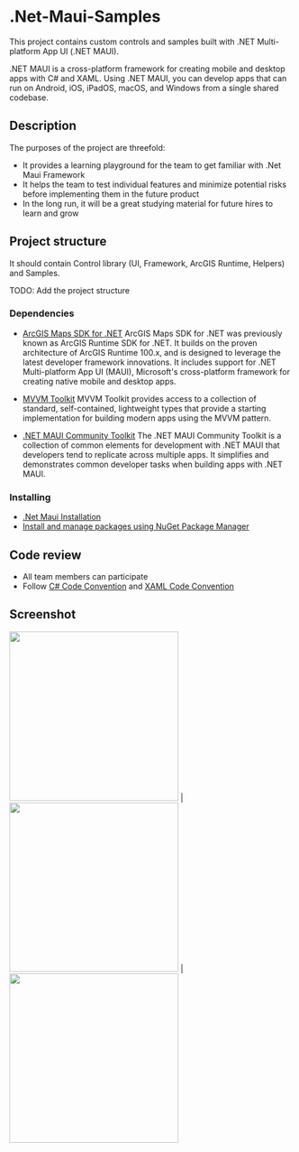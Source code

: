 # .Net-Maui-Samples

This project contains custom controls and samples built with .NET Multi-platform App UI (.NET MAUI).

.NET MAUI is a cross-platform framework for creating mobile and desktop apps with C# and XAML. Using .NET MAUI, you can develop apps that can run on Android, iOS, iPadOS, macOS, and Windows from a single shared codebase.

## Description

The purposes of the project are threefold:
* It provides a learning playground for the team to get familiar with .Net Maui Framework
* It helps the team to test individual features and minimize potential risks before implementing them in the future product
* In the long run, it will be a great studying material for future hires to learn and grow

## Project structure

It should contain Control library (UI, Framework, ArcGIS Runtime, Helpers) and Samples.

TODO: Add the project structure

### Dependencies

* [ArcGIS Maps SDK for .NET](https://developers.arcgis.com/net/)
ArcGIS Maps SDK for .NET was previously known as ArcGIS Runtime SDK for .NET. It builds on the proven architecture of ArcGIS Runtime 100.x, and is designed to leverage the latest developer framework innovations. It includes support for .NET Multi-platform App UI (MAUI), Microsoft's cross-platform framework for creating native mobile and desktop apps.


* [MVVM Toolkit](https://learn.microsoft.com/en-us/windows/communitytoolkit/mvvm/introduction)
MVVM Toolkit provides access to a collection of standard, self-contained, lightweight types that provide a starting implementation for building modern apps using the MVVM pattern.


* [.NET MAUI Community Toolkit](https://learn.microsoft.com/en-us/dotnet/communitytoolkit/maui/)
The .NET MAUI Community Toolkit is a collection of common elements for development with .NET MAUI that developers tend to replicate across multiple apps. It simplifies and demonstrates common developer tasks when building apps with .NET MAUI.

### Installing

* [.Net Maui Installation](https://learn.microsoft.com/en-us/dotnet/maui/get-started/installation?view=net-maui-7.0&tabs=vswin)
* [Install and manage packages using NuGet Package Manager](https://learn.microsoft.com/en-us/nuget/consume-packages/install-use-packages-visual-studio)

## Code review

* All team members can participate
* Follow [C# Code Convention](https://learn.microsoft.com/en-us/dotnet/csharp/fundamentals/coding-style/coding-conventions) and [XAML Code Convention]()

## Screenshot
<img src="https://user-images.githubusercontent.com/14915451/214235810-3f431260-d8bd-46ad-bbcb-494723be74d9.png" width=300> | <img src="https://user-images.githubusercontent.com/14915451/214235873-d4989a7e-26e8-4792-bb5f-8f829fc1179a.png" width=300> | <img src="https://user-images.githubusercontent.com/14915451/214235912-ad5a2ddc-81d1-4d40-9ab2-4b5a780ac87d.png" width=300>
